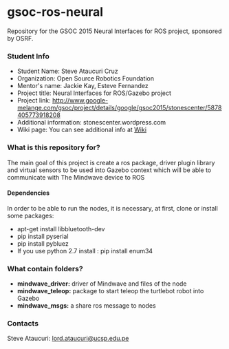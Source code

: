 # gsoc-ros-neural
Repository for the GSOC 2015 Neural Interfaces for ROS project, sponsored by OSRF.

### Student Info ###
* Student Name: Steve Ataucuri Cruz
* Organization: Open Source Robotics Foundation
* Mentor's name: Jackie Kay, Esteve Fernandez
* Project title: Neural Interfaces for ROS/Gazebo project
* Project link: http://www.google-melange.com/gsoc/project/details/google/gsoc2015/stonescenter/5878405773918208
* Additional information: stonescenter.wordpress.com
* Wiki page: You can see additional info at [Wiki](https://github.com/jacquelinekay/gsoc-ros-neural/wiki/GSoC-2015-Steve-Ataucuri)

### What is this repository for? ###
  
The main goal of this project is create a ros package, driver plugin library and virtual sensors to be used into Gazebo context which will be able to communicate with The Mindwave device to ROS 

#### Dependencies ####
In order to be able to run the nodes, it is necessary, at first, clone or install some packages:
* apt-get install libbluetooth-dev
* pip install pyserial
* pip install pybluez
* If you use python 2.7 install : pip install enum34

### What contain folders? ###

* **mindwave_driver:** driver of Mindwave and files of the node
* **mindwave_teleop:** package to start teleop the turtlebot robot into Gazebo
* **mindwave_msgs:** a share ros message to nodes

### Contacts ###

Steve Ataucuri: lord.ataucuri@ucsp.edu.pe
